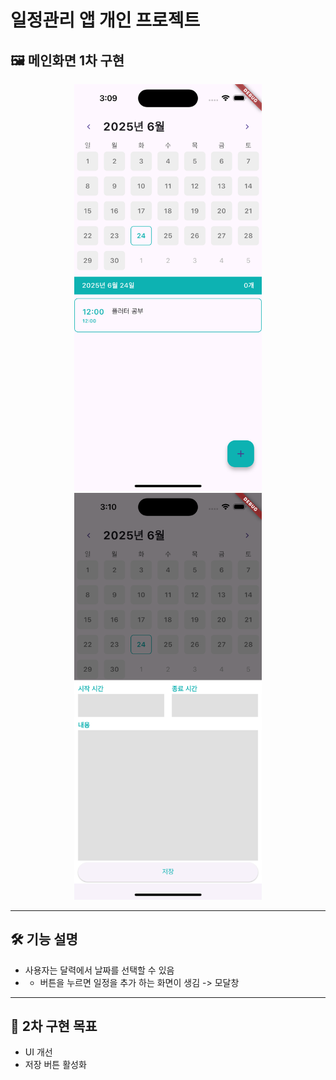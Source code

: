 # 일정관리 앱 개인 프로젝트

## 🖼️ 메인화면 1차 구현

<p align="center">
  <img src="./images/images1.0_1.png" alt="캘린더 화면" width="300"/>
  <img src="./images/images1.0_2.png" alt="일정 추가 화면" width="300"/>
</p>

---

## 🛠️ 기능 설명

- 사용자는 달력에서 날짜를 선택할 수 있음
- + 버튼을 누르면 일정을 추가 하는 화면이 생김 -> 모달창

---

## 🎯 2차 구현 목표

- UI 개선
- 저장 버튼 활성화
